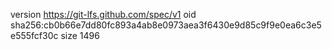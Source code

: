 version https://git-lfs.github.com/spec/v1
oid sha256:cb0b66e7dd80fc893a4ab8e0973aea3f6430e9d85c9f9e0ea6c3e5e555fcf30c
size 1496
